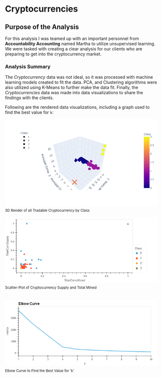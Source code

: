 # __Cryptocurrencies__

## __Purpose of the Analysis__

For this analysis I was teamed up with an important personnel from __Accountability Accounting__ named Martha to utilize unsupervised learning. We were tasked with creating a clear analysis for our clients who are preparing to get into the cryptocurrency market.

### __Analysis Summary__

The _Cryptocurrency_ data was not ideal, so it was processed with machine learning models created to fit the data. PCA, and Clustering algorithms were also utilized using K-Means to further make the data fit. Finally, the _Cryptocurrencies_ data was made into data visualizations to share the findings with the clients.

Following are the rendered data visualizations, including a graph used to find the best value for `k`:

![3D-cryptocurrency](Resources/3D_crypto.png)
<br><sub>3D Render of all Tradable Cryptocurrency by Class</sub>
<br>


![Scatter-Plot](Resources/scatter-plot.png)
<br><sub>Scatter-Plot of Cryptocurrency Supply and Total Mined</br>
<br>


![Elbow Curve to Find the Best Value for 'k'](Resources/elbow_curve.png)
<br><sub>Elbow Curve to Find the Best Value for 'k'</sub>
<br>
